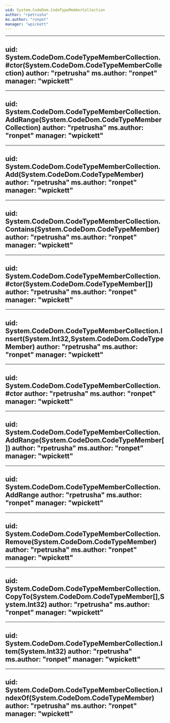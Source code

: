 ```yaml
---
uid: System.CodeDom.CodeTypeMemberCollection
author: "rpetrusha"
ms.author: "ronpet"
manager: "wpickett"
---
```


---
uid: System.CodeDom.CodeTypeMemberCollection.#ctor(System.CodeDom.CodeTypeMemberCollection)
author: "rpetrusha"
ms.author: "ronpet"
manager: "wpickett"
---

---
uid: System.CodeDom.CodeTypeMemberCollection.AddRange(System.CodeDom.CodeTypeMemberCollection)
author: "rpetrusha"
ms.author: "ronpet"
manager: "wpickett"
---

---
uid: System.CodeDom.CodeTypeMemberCollection.Add(System.CodeDom.CodeTypeMember)
author: "rpetrusha"
ms.author: "ronpet"
manager: "wpickett"
---

---
uid: System.CodeDom.CodeTypeMemberCollection.Contains(System.CodeDom.CodeTypeMember)
author: "rpetrusha"
ms.author: "ronpet"
manager: "wpickett"
---

---
uid: System.CodeDom.CodeTypeMemberCollection.#ctor(System.CodeDom.CodeTypeMember[])
author: "rpetrusha"
ms.author: "ronpet"
manager: "wpickett"
---

---
uid: System.CodeDom.CodeTypeMemberCollection.Insert(System.Int32,System.CodeDom.CodeTypeMember)
author: "rpetrusha"
ms.author: "ronpet"
manager: "wpickett"
---

---
uid: System.CodeDom.CodeTypeMemberCollection.#ctor
author: "rpetrusha"
ms.author: "ronpet"
manager: "wpickett"
---

---
uid: System.CodeDom.CodeTypeMemberCollection.AddRange(System.CodeDom.CodeTypeMember[])
author: "rpetrusha"
ms.author: "ronpet"
manager: "wpickett"
---

---
uid: System.CodeDom.CodeTypeMemberCollection.AddRange
author: "rpetrusha"
ms.author: "ronpet"
manager: "wpickett"
---

---
uid: System.CodeDom.CodeTypeMemberCollection.Remove(System.CodeDom.CodeTypeMember)
author: "rpetrusha"
ms.author: "ronpet"
manager: "wpickett"
---

---
uid: System.CodeDom.CodeTypeMemberCollection.CopyTo(System.CodeDom.CodeTypeMember[],System.Int32)
author: "rpetrusha"
ms.author: "ronpet"
manager: "wpickett"
---

---
uid: System.CodeDom.CodeTypeMemberCollection.Item(System.Int32)
author: "rpetrusha"
ms.author: "ronpet"
manager: "wpickett"
---

---
uid: System.CodeDom.CodeTypeMemberCollection.IndexOf(System.CodeDom.CodeTypeMember)
author: "rpetrusha"
ms.author: "ronpet"
manager: "wpickett"
---
